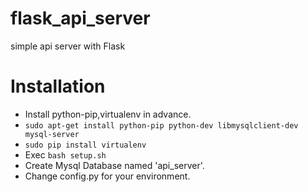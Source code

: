 # flask_api_server
simple api server with Flask

# Installation

- Install python-pip,virtualenv in advance.
- `sudo apt-get install python-pip python-dev libmysqlclient-dev mysql-server`
- `sudo pip install virtualenv`
- Exec `bash setup.sh`
- Create Mysql Database named 'api_server'.
- Change config.py for your environment.



